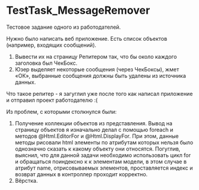 # TestTask_MessageRemover

Тестовое задание одного из работодателей.

Нужно было написать веб приложение.
Есть список объектов (например, входящих сообщений).
1. Вывести их на страницу Репитером так, что бы около каждого заголовка
был ЧекБокс.
2. Юзер выделяет некоторые сообщения (через ЧекБоксы), жмет «ОК»,
выбранные сообщения
должны быть удалены из источника данных.

Что такое репитер - я загуглил уже после того как написал приложение и
отправил проект работодателю :(

Из проблем, с которыми столкнулся были:
1) Получение коллекции объектов из представления. Вывод на страницу
объектов я изначально делал с помощью foreach и методов @Html.EditorFor
и @Html.DisplayFor. При этом, данные методы рисовали html элементы по
атрибутам которых нельзя было однозначно сказать к какому объекту они
относятся. Погуглив, выяснил, что для данной задачи необходимо
использовать цикл for и обращаться поиндексно к к элементам модели, в
этом случае в атрибут name, отрисовываемых элементов, проставляется индекс
и возврат данных в контроллер проходит корректно.
2) Вёрстка.
